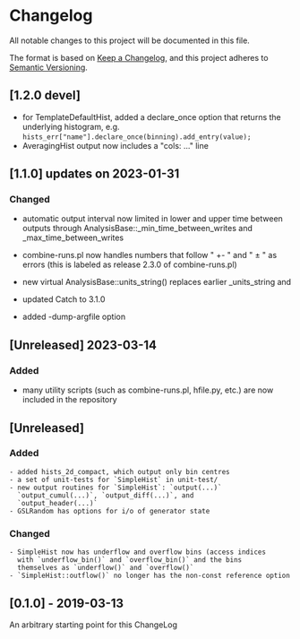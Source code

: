# Changelog
All notable changes to this project will be documented in this file.

The format is based on [Keep a Changelog](https://keepachangelog.com/en/1.0.0/),
and this project adheres to [Semantic Versioning](https://semver.org/spec/v2.0.0.html).

## [1.2.0 devel]
- for TemplateDefaultHist, added a declare_once option that returns the underlying
  histogram, e.g. `hists_err["name"].declare_once(binning).add_entry(value);`
- AveragingHist output now includes a "cols: ..." line

## [1.1.0] updates on 2023-01-31

### Changed

- automatic output interval now limited in lower and upper time
  between outputs through AnalysisBase::_min_time_between_writes and _max_time_between_writes

- combine-runs.pl now handles numbers that follow " +- " and " ± "  as errors
  (this is labeled as release 2.3.0 of combine-runs.pl)

- new virtual AnalysisBase::units_string() replaces earlier _units_string and 

- updated Catch to 3.1.0

- added -dump-argfile option

## [Unreleased]  2023-03-14
### Added
- many utility scripts (such as combine-runs.pl, hfile.py, etc.)
  are now included in the repository

## [Unreleased]
### Added
    - added hists_2d_compact, which output only bin centres
    - a set of unit-tests for `SimpleHist` in unit-test/
    - new output routines for `SimpleHist`: `output(...)`
      `output_cumul(...)`, `output_diff(...)`, and
      `output_header(...)`
    - GSLRandom has options for i/o of generator state
    
    
### Changed
    - SimpleHist now has underflow and overflow bins (access indices
      with `underflow_bin()` and `overflow_bin()` and the bins
      themselves as `underflow()` and `overflow()`
    - `SimpleHist::outflow()` no longer has the non-const reference option


## [0.1.0] - 2019-03-13
   An arbitrary starting point for this ChangeLog
   

